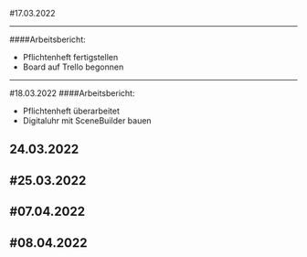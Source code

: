 #17.03.2022
___
####Arbeitsbericht:
- Pflichtenheft fertigstellen
- Board auf Trello begonnen
___
#18.03.2022
####Arbeitsbericht:
- Pflichtenheft überarbeitet 
- Digitaluhr mit SceneBuilder bauen

24.03.2022
---
#25.03.2022
---
#07.04.2022
---
#08.04.2022
---
